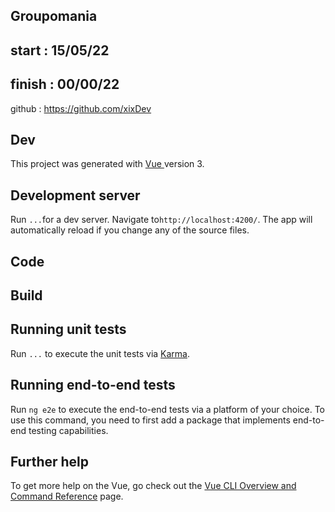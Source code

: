 ## Groupomania

## start : 15/05/22

## finish : 00/00/22

github : https://github.com/xixDev

## Dev

This project was generated with [Vue ](https://github.com/vuejs) version 3.

## Development server

Run `...`for a dev server. Navigate to`http://localhost:4200/`. The app will automatically reload if you change any of the source files.

## Code

## Build

## Running unit tests

Run `...` to execute the unit tests via [Karma](https://karma-runner.github.io).

## Running end-to-end tests

Run `ng e2e` to execute the end-to-end tests via a platform of your choice. To use this command, you need to first add a package that implements end-to-end testing capabilities.

## Further help

To get more help on the Vue, go check out the [Vue CLI Overview and Command Reference](https://cli.vuejs.org/) page.
